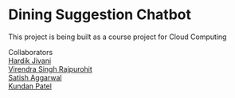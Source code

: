# Dining Suggestion Chatbot

This project is being built as a course project for Cloud Computing

Collaborators<br>
[Hardik Jivani](hardik.jivani@nyu.edu)<br>
[Virendra Singh Rajpurohit](vsr266@nyu.edu)<br>
[Satish Aggarwal](sa5183@nyu.edu)<br>
[Kundan Patel](kap365@nyu.edu)

